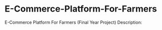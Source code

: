 # E-Commerce-Platform-For-Farmers
E-Commerce Platform For Farmers (Final Year Project)
Description:
